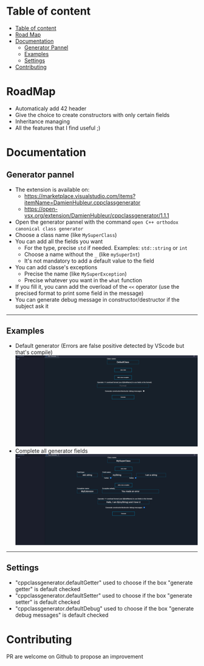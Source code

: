 # Table of content
- [Table of content](#table-of-content)
- [Road Map](#roadmap)
- [Documentation](#documentation)
	- [Generator Pannel](#generator-pannel)
	- [Examples](#examples)
	- [Settings](#settings)
- [Contributing](#contributing)
# RoadMap
- Automaticaly add 42 header
- Give the choice to create constructors with only certain fields
- Inheritance managing
- All the features that I find useful ;)
# Documentation
## Generator pannel
- The extension is available on:
	- https://marketplace.visualstudio.com/items?itemName=DamienHubleur.cppclassgenerator
	- https://open-vsx.org/extension/DamienHubleur/cppclassgenerator/1.1.1
- Open the generator pannel with the command `open C++ orthodox canonical class generator`
- Choose a class name (like `MySuperClass`)
- You can add all the fields you want 
	- For the type, precise `std` if needed. Examples: `std::string` or `int`
	- Choose a name without the `_` (like `mySuperInt`)
	- It's not mandatory to add a default value to the field
- You can add classe's exceptions
	- Precise the name (like `MySuperException`)
	- Precise whatever you want in the `what` function
- If you fill it, you cann add the overload of the `<<` operator (use the precised format to print some field in the message)
- You can generate debug message in constructor/destructor if the subject ask it
---
## Examples
- Default generator (Errors are false positive detected by VScode but that's compile)
![Default](https://github.com/dams333/CPP_Class_Generator/raw/master/resources/defaultGenerator.gif)
- Complete all generator fields
![Default](https://github.com/dams333/CPP_Class_Generator/raw/master/resources/completeGenerator.gif)
---
## Settings
- "cppclassgenerator.defaultGetter" used to choose if the box "generate getter" is default checked
- "cppclassgenerator.defaultSetter" used to choose if the box "generate setter" is default checked
- "cppclassgenerator.defaultDebug" used to choose if the box "generate debug messages" is default checked
# Contributing
PR are welcome on Github to propose an improvement 